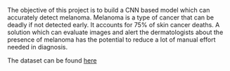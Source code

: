 The objective of this project is to build a CNN based model which can accurately detect melanoma. Melanoma is a type of cancer that can be deadly if not detected early. It accounts for 75% of skin cancer deaths. A solution which can evaluate images and alert the dermatologists about the presence of melanoma has the potential to reduce a lot of manual effort needed in diagnosis.

The dataset can be found [here](https://drive.google.com/file/d/1xLfSQUGDl8ezNNbUkpuHOYvSpTyxVhCs/view)
